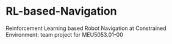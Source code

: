# RL-based-Navigation
Reinforcement Learning based Robot Navigation at Constrained Environment: team project for MEU5053.01-00

